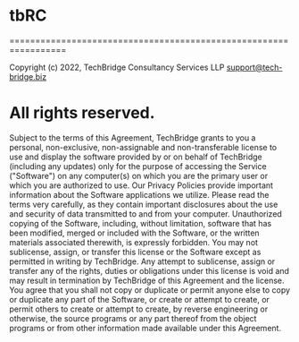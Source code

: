 # tbRC 

=================================================================

  Copyright (c) 2022, TechBridge Consultancy Services LLP <support@tech-bridge.biz>
  
  All rights reserved.
=================================================================
  
    
  Subject to the terms of this Agreement, TechBridge grants to you a personal, non-exclusive, non-assignable and non-transferable license to use and display the software provided by or on behalf of TechBridge (including any updates) only for the purpose of accessing the Service ("Software") on any computer(s) on which you are the primary user or which you are authorized to use. Our Privacy Policies provide important information about the Software applications we utilize. Please read the terms very carefully, as they contain important disclosures about the use and security of data transmitted to and from your computer. Unauthorized copying of the Software, including, without limitation, software that has been modified, merged or included with the Software, or the written materials associated therewith, is expressly forbidden. You may not sublicense, assign, or transfer this license or the Software except as permitted in writing by TechBridge. Any attempt to sublicense, assign or transfer any of the rights, duties or obligations under this license is void and may result in termination by TechBridge of this Agreement and the license. You agree that you shall not copy or duplicate or permit anyone else to copy or duplicate any part of the Software, or create or attempt to create, or permit others to create or attempt to create, by reverse engineering or otherwise, the source programs or any part thereof from the object programs or from other information made available under this Agreement.
